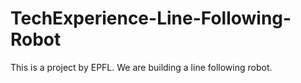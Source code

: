 # TechExperience-Line-Following-Robot
This is a project by EPFL. We are building a line following robot.
